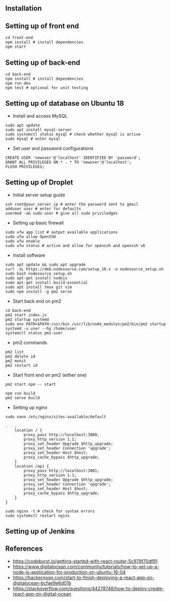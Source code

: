 ## Installation

## Setting up of front end
```
cd front-end
npm install # install dependencies
npm start
```

## Setting up of back-end
```
cd back-end
npm install # install dependencies
npm run dev
npm test # optional for unit testing
```

## Setting up of database on Ubuntu 18
- Install and access MySQL
```
sudo apt update
sudo apt install mysql-server
sudo systemctl status mysql # check whether mysql is active
sudo mysql # enter mysql
```
- Set user and password configurations
```
CREATE USER 'newuser'@'localhost' IDENTIFIED BY 'password';
GRANT ALL PRIVILEGES ON * . * TO 'newuser'@'localhost';
FLUSH PRIVILEGES;
```

## Setting up of Droplet
- Initial server setup guide
```
ssh root@your_server_ip # enter the password sent to gmail
adduser user # enter for defaults
usermod -aG sudo user # give all sudo priviledges
```
- Setting up basic firewall
```
sudo ufw app list # output available applications
sudo ufw allow OpenSSH
sudo ufw enable
sudo ufw status # active and allow for openssh and openssh v6
```
- Install software
```
sudo apt update && sudo apt upgrade
curl -sL https://deb.nodesource.com/setup_10.x -o nodesource_setup.sh
sudo bash nodesource_setup.sh
sudo apt-get install nodejs
sudo apt-get install build-essential
sudo apt install tmux git vim
sudo npm install -g pm2 serve
```
- Start back end on pm2
```
cd back-end
pm2 start index.js
pm2 startup systemd
sudo env PATH=$PATH:/usr/bin /usr/lib/node_modules/pm2/bin/pm2 startup systemd -u user --hp /home/user
systemctl status pm2-user
```
- pm2 commands
```
pm2 list
pm2 delete id
pm2 monit
pm2 restart id
```
- Start front end on pm2 (either one)
```
pm2 start npm -- start
```
```
npm run build
pm2 serve build
```
- Setting up nginx
```
sudo nano /etc/nginx/sites-available/default
```
```
. . .
    location / {
        proxy_pass http://localhost:3000;
        proxy_http_version 1.1;
        proxy_set_header Upgrade $http_upgrade;
        proxy_set_header Connection 'upgrade';
        proxy_set_header Host $host;
        proxy_cache_bypass $http_upgrade;
    }
    location /api {
        proxy_pass http://localhost:3001;
        proxy_http_version 1.1;
        proxy_set_header Upgrade $http_upgrade;
        proxy_set_header Connection 'upgrade';
        proxy_set_header Host $host;
        proxy_cache_bypass $http_upgrade;
    }
}

```
```
sudo nginx -t # check for syntax errors
sudo systemctl restart nginx
```



## Setting up of Jenkins

## References
- https://codeburst.io/getting-started-with-react-router-5c978f70df91
- https://www.digitalocean.com/community/tutorials/how-to-set-up-a-node-js-application-for-production-on-ubuntu-16-04
- https://hackernoon.com/start-to-finish-deploying-a-react-app-on-digitalocean-bcfae9e6d01b
- https://stackoverflow.com/questions/44278748/how-to-deploy-create-react-app-on-digital-ocean

